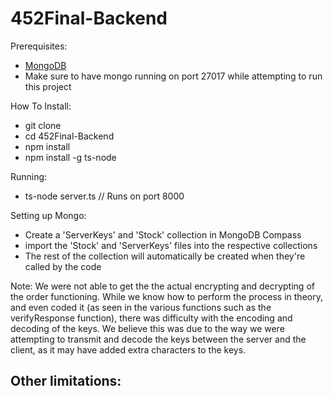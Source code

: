 # 452Final-Backend

Prerequisites:
- [MongoDB](https://docs.mongodb.com/manual/installation/)
- Make sure to have mongo running on port 27017 while attempting to run this project

How To Install:
- git clone
- cd 452Final-Backend
- npm install
- npm install -g ts-node

Running:
- ts-node server.ts // Runs on port 8000

Setting up Mongo:
- Create a 'ServerKeys' and 'Stock' collection in MongoDB Compass
- import the 'Stock' and 'ServerKeys' files into the respective collections
- The rest of the collection will automatically be created when they're called by the code

Note:
We were not able to get the the actual encrypting and decrypting of the order functioning. 
While we know how to perform the process in theory, and even coded it (as seen in the 
various functions such as the verifyResponse function), there was difficulty with the encoding and decoding of the keys. We believe this was due to the way we were attempting to transmit and decode the keys between the server and the client, as it may have added extra characters to the keys.

Other limitations:
- 
